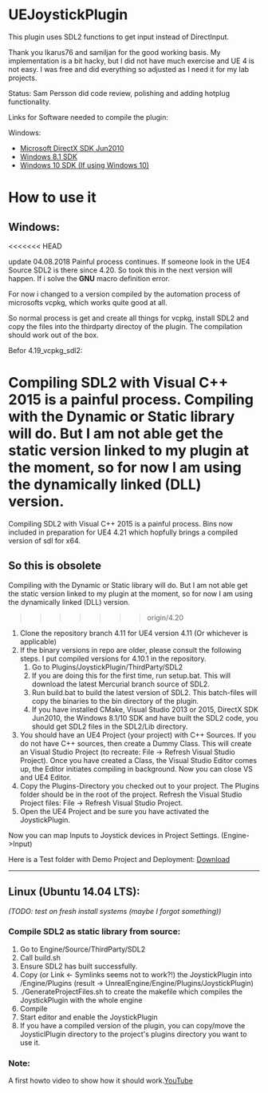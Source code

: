 # 

# UEJoystickPlugin
This plugin uses SDL2 functions to get input instead of DirectInput.

Thank you Ikarus76 and samiljan for the good working basis. My implementation is a bit hacky, but I did not have much exercise and UE 4 is not easy.
I was free and did everything so adjusted as I need it for my lab projects. 

Status:
Sam Persson did code review, polishing and adding hotplug functionality. 

Links for Software needed to compile the plugin:

Windows:

* [Microsoft DirectX SDK Jun2010](https://www.microsoft.com/en-us/download/details.aspx?id=6812)
* [Windows 8.1 SDK](https://msdn.microsoft.com/de-de/windows/desktop/bg162891.aspx#)
* [Windows 10 SDK (If using Windows 10)](https://developer.microsoft.com/en-us/windows/downloads/windows-10-sdk)


# How to use it

## Windows:
<<<<<<< HEAD

update 04.08.2018
Painful process continues. If someone look in the UE4 Source SDL2 is there since 4.20. So took this in the next version will happen. If i solve the __GNU__ macro definition error.

For now i changed to a version compiled by the automation process of microsofts vcpkg, which works quite good at all.

So normal process is get and create all things for vcpkg, install SDL2 and copy the files into the thirdparty directoy of the plugin. The compilation should work out of the box.


Befor 4.19_vcpkg_sdl2:

Compiling SDL2 with Visual C++ 2015 is a painful process. Compiling with the Dynamic or Static library will do. But I am not able get the static version linked to my plugin at the moment, so for now I am using the dynamically linked (DLL) version.
=======
Compiling SDL2 with Visual C++ 2015 is a painful process. Bins now included in preparation for UE4 4.21 which hopfully brings a compiled version of sdl for x64.


## So this is obsolete

Compiling with the Dynamic or Static library will do. But I am not able get the static version linked to my plugin at the moment, so for now I am using the dynamically linked (DLL) version.
>>>>>>> origin/4.20

1. Clone the repository branch 4.11 for UE4 version 4.11 (Or whichever is applicable)
2. If the binary versions in repo are older, please consult the following steps. I put compiled versions for 4.10.1 in the repository.
	1. Go to Plugins/JoystickPlugin/ThirdParty/SDL2
	2. If you are doing this for the first time, run setup.bat. This will download the latest Mercurial branch source of SDL2.
	3. Run build.bat to build the latest version of SDL2. This batch-files will copy the binaries to the bin directory of the plugin.
	4. If you have installed CMake, Visual Studio 2013 or 2015, DirectX SDK Jun2010, the Windows 8.1/10 SDK and have built the SDL2 code, you should get SDL2 files in the SDL2/Lib directory. 
3. You should have an UE4 Project (your project) with C++ Sources. If you do not have C++ sources, then create a Dummy Class. This will create an Visual Studio Project (to recreate: File -> Refresh Visual Studio Project). Once you have created a Class, the Visual Studio Editor comes up, the Editor initiates compiling in background. Now you can close VS and UE4 Editor.
4. Copy the Plugins-Directory you checked out to your project. The Plugins folder should be in the root of the project. Refresh the Visual Studio Project files: File -> Refresh Visual Studio Project.
5. Open the UE4 Project and be sure you have activated the JoystickPlugin.

Now you can map Inputs to Joystick devices in Project Settings. (Engine->Input)

Here is a Test folder with Demo Project and Deployment: [Download](https://drive.google.com/drive/folders/1W_Vyjn0p5-1mJmNyAHUgqRDSsaaR96gu?usp=sharing)

-----------------------------------------------------------------------------------------------------------
## Linux (Ubuntu 14.04 LTS): 
*(TODO: test on fresh install systems (maybe I forgot something))*

### Compile SDL2 as static library from source:

1. Go to Engine/Source/ThirdParty/SDL2
2. Call build.sh
3. Ensure SDL2 has built successfully.
4. Copy (or Link <- Symlinks seems not to work?!) the JoystickPlugin into /Engine/Plugins (result -> UnrealEngine/Engine/Plugins/JoystickPlugin)
5. ./GenerateProjectFiles.sh to create the makefile which compiles the JoystickPlugin with the whole engine
6. Compile
7. Start editor and enable the JoystickPlugin
8. If you have a compiled version of the plugin, you can copy/move the JoysticlPlugin directory to the project's plugins directory you want to use it.

### Note:
A first howto video to show how it should work.[YouTube](https://youtu.be/9SG73cxi5_A)
